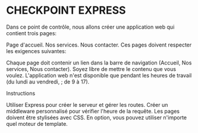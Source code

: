 # CHECKPOINT EXPRESS

Dans ce point de contrôle, nous allons créer une application web qui contient trois pages:

Page d'accueil.
Nos services.
Nous contacter.
Ces pages doivent respecter les exigences suivantes: 

Chaque page doit contenir un lien dans la barre de navigation (Accueil, Nos services, Nous contacter).
Soyez libre de mettre le contenu que vous voulez.
L'application web n'est disponible que pendant les heures de travail (du lundi au vendredi,  ; de 9 à 17).

Instructions

Utiliser Express pour créer le serveur et gérer les routes.
Créer un middleware personnalisé pour vérifier l'heure de la requête.
Les pages doivent être stylisées avec CSS.
En option, vous pouvez utiliser n'importe quel moteur de template.

